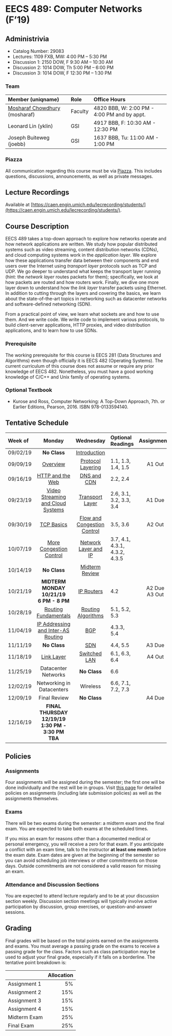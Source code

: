 # EECS 489: Computer Networks (F’19)

## Administrivia
 - Catalog Number: 29083
 - Lectures: 1109 FXB, MW: 4:00 PM – 5:30 PM
 - Discussion 1: 2150 DOW, F 9:30 AM – 10:30 AM
 - Discussion 2: 1014 DOW, Th 5:00 PM – 6:00 PM
 - Discussion 3: 1014 DOW, F 12:30 PM – 1:30 PM

### Team

| Member (uniqname) | Role | Office Hours |
| :---------------- | :--- | :----------- |
| [Mosharaf Chowdhury](http://www.mosharaf.com/) (mosharaf) | Faculty | 4820 BBB, W: 2:00 PM - 4:00 PM and by appt.
| Leonard Lin (yklin) | GSI | 4917 BBB, F: 10:30 AM - 12:30 PM |
| Joseph Buiteweg (joebb) | GSI | 1637 BBB, Tu: 11:00 AM - 1:00 PM |

### Piazza
All communication regarding this course must be via [Piazza](https://piazza.com/umich/fall2019/eecs489/). 
This includes questions, discussions, announcements, as well as private messages.

## Lecture Recordings
Available at [https://caen.engin.umich.edu/lecrecording/students/](https://caen.engin.umich.edu/lecrecording/students/).

## Course Description
EECS 489 takes a top-down approach to explore how networks operate and how network applications are written. 
We study how popular distributed systems such as video streaming, content distribution networks (CDNs), and cloud computing systems work in the *application layer*.
We explore how these applications transfer data between their components and end users over the Internet using *transport layer* protocols such as TCP and UDP.
We go deeper to understand what keeps the transport layer running (hint: the *network layer* routes packets for them); specifically, we look at how packets are routed and how routers work.
Finally, we dive one more layer down to understand how the *link layer* transfer packets using Ethernet.
In addition to cutting through the layers and covering the basics, we learn about the state-of-the-art topics in networking such as datacenter networks and software-defined networking (SDN). 

From a practical point of view, we learn what sockets are and how to use them. 
And we write code. 
We write code to implement various protocols, to build client-server applications, HTTP proxies, and video distribution applications, and to learn how to use SDNs.

### Prerequisite

The working prerequisite for this course is EECS 281 (Data Structures and Algorithms) even though officially it is EECS 482 (Operating Systems). 
The current curriculum of this course does not assume or require any prior knowledge of EECS 482.
Nonetheless, you must have a good working knowledge of C/C++ and Unix family of operating systems.

### Optional Textbook

- Kurose and Ross, Computer Networking: A Top-Down Approach, 7th. or Earlier Editions, Pearson, 2016. ISBN 978-0133594140.

## Tentative Schedule

| Week of  | Monday | Wednesday | Optional Readings | Assignments
|:---------|:------:|:---------:|:------------------|:----------:
| 09/02/19 | **No Class** | [Introduction](Slides/090419.pptx) | 
| 09/09/19 | [Overview](Slides/090919.pptx) | [Protocol Layering](Slides/091119.pptx) | 1.1, 1.3, 1.4, 1.5 | A1 Out
| 09/16/19 | [HTTP and the Web](Slides/091619.pptx) | [DNS and CDN](Slides/091819.pptx) | 2.2, 2.4
| 09/23/19 | [Video Streaming and Cloud Systems](Slides/092319.pptx) | [Transport Layer](Slides/092519.pptx) | 2.6, 3.1, 3.2, 3.3, 3.4 | A1 Due
| 09/30/19 | [TCP Basics](Slides/093019.pptx) | [Flow and Congestion Control](Slides/100219.pptx) | 3.5, 3.6 | A2 Out
| 10/07/19 | [More Congestion Control](Slides/100719.pptx) | [Network Layer and IP](Slides/100919.pptx) | 3.7, 4.1, 4.3.1, 4.3.2, 4.3.5
| 10/14/19 | **No Class** | [Midterm Review](Slides/101619.pptx) | 
| 10/21/19 | **MIDTERM <br> MONDAY 10/21/19 <br> 6 PM - 8 PM** | [IP Routers](Slides/102319.pptx) | 4.2 | A2 Due<br>A3 Out
| 10/28/19 | [Routing Fundamentals](Slides/102819.pptx) | [Routing Algorithms](Slides/103019.pptx) | 5.1, 5.2, 5.3 | 
| 11/04/19 | [IP Addressing and Inter-AS Routing](Slides/110419.pptx) | [BGP](Slides/110619.pptx) | 4.3.3, 5.4
| 11/11/19 | **No Class** | [SDN](Slides/111319.pptx) | 4.4, 5.5 | A3 Due
| 11/18/19 | [Link Layer](Slides/111819.pptx) | [Switched LAN](Slides/112019.pptx) | 6.1, 6.3, 6.4 | A4 Out
| 11/25/19 | Datacenter Networks | **No Class** | 6.6
| 12/02/19 | Networking in Datacenters | Wireless | 6.6, 7.1, 7.2, 7.3
| 12/09/19 | Final Review | **No Class** | | A4 Due
| 12/16/19 | **FINAL <br> THURSDAY 12/19/19 <br> 1:30 PM - 3:30 PM <br> TBA** | | | 

## Policies

### Assignments
Four assignments will be assigned during the semester; the first one will be done individually and the rest will be in groups.
Visit [this page](Assignments) for detailed policies on assignments (including late submission policies) as well as the assignments themselves. 

### Exams
There will be two exams during the semester: a midterm exam and the final exam. 
You are expected to take both exams at the scheduled times. 

If you miss an exam for reasons other than a documented medical or personal emergency, you will receive a zero for that exam. 
If you anticipate a conflict with an exam time, talk to the instructor **at least one month** before the exam date. 
Exam dates are given at the beginning of the semester so you can avoid scheduling job interviews or other commitments on those days. 
Outside commitments are not considered a valid reason for missing an exam.

### Attendance and Discussion Sections
You are expected to attend lecture regularly and to be at your discussion section weekly. 
Discussion section meetings will typically involve active participation by discussion, group exercises, or question-and-answer sessions.

## Grading
Final grades will be based on the total points earned on the assignments and exams. 
You must average a passing grade on the exams to receive a passing grade for the class. 
Factors such as class participation may be used to adjust your final grade, especially if it falls on a borderline. 
The tentative point breakdown is:

|              | Allocation 
| -------------| ----------:
| Assignment 1 |  5%        
| Assignment 2 | 15%        
| Assignment 3 | 15%        
| Assignment 4 | 15%        
| Midterm Exam | 25%        
| Final Exam   | 25%        
